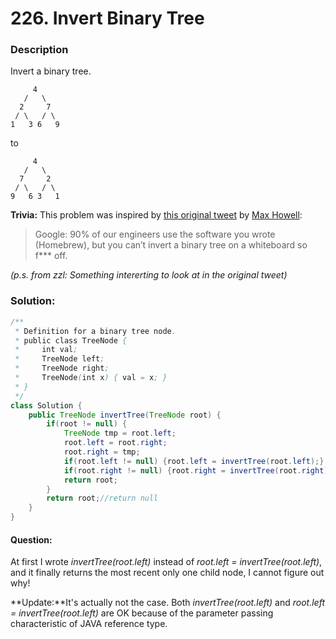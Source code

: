 # 226. Invert Binary Tree

### Description

Invert a binary tree.

```
     4
   /   \
  2     7
 / \   / \
1   3 6   9
```

to

```
     4
   /   \
  7     2
 / \   / \
9   6 3   1
```

**Trivia:**
This problem was inspired by [this original tweet](https://twitter.com/mxcl/status/608682016205344768) by [Max Howell](https://twitter.com/mxcl):

> Google: 90% of our engineers use the software you wrote (Homebrew), but you can’t invert a binary tree on a whiteboard so f*** off.

*(p.s. from zzl: Something intererting to look at in the original tweet)*



### Solution:

```java
/**
 * Definition for a binary tree node.
 * public class TreeNode {
 *     int val;
 *     TreeNode left;
 *     TreeNode right;
 *     TreeNode(int x) { val = x; }
 * }
 */
class Solution {
    public TreeNode invertTree(TreeNode root) {
        if(root != null) {
            TreeNode tmp = root.left;
            root.left = root.right;
            root.right = tmp;
            if(root.left != null) {root.left = invertTree(root.left);}
            if(root.right != null) {root.right = invertTree(root.right);}
            return root;
        }
        return root;//return null
    }
}
```

#### Question:

At first I wrote *invertTree(root.left)* instead of *root.left = invertTree(root.left)*, and it  finally returns the most recent only one child node, I cannot figure out why!

**Update:**It's actually not the case.  Both *invertTree(root.left)* and *root.left = invertTree(root.left)* are OK because of the parameter passing characteristic of JAVA reference type.